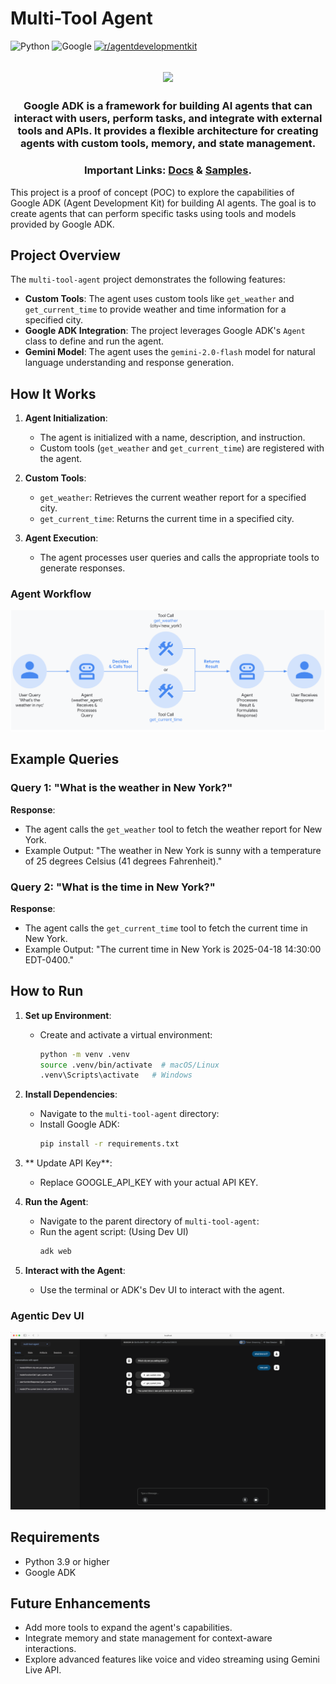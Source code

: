 # Multi-Tool Agent

![Python](https://img.shields.io/badge/python-3670A0?style=for-the-badge&logo=python&logoColor=ffdd54)
![Google](https://img.shields.io/badge/google-4285F4?style=for-the-badge&logo=google&logoColor=white)
[![r/agentdevelopmentkit](https://img.shields.io/badge/Reddit-r%2Fagentdevelopmentkit-FF4500?style=flat&logo=reddit&logoColor=white)](https://www.reddit.com/r/agentdevelopmentkit/)

<html>
    <h2 align="center">
      <img src="https://raw.githubusercontent.com/google/adk-python/main/assets/agent-development-kit.png" width="256"/>
    </h2>
    <h3 align="center">
      Google ADK is a framework for building AI agents that can interact with users, perform tasks, and integrate with external tools and APIs. It provides a flexible architecture for creating agents with custom tools, memory, and state management.
    </h3>
    <h3 align="center">
      Important Links:
      <a href="https://google.github.io/adk-docs/">Docs</a> &
      <a href="https://github.com/google/adk-samples">Samples</a>.
    </h3>
</html>

This project is a proof of concept (POC) to explore the capabilities of Google ADK (Agent Development Kit) for building AI agents. The goal is to create agents that can perform specific tasks using tools and models provided by Google ADK.


## Project Overview

The `multi-tool-agent` project demonstrates the following features:

- **Custom Tools**: The agent uses custom tools like `get_weather` and `get_current_time` to provide weather and time information for a specified city.
- **Google ADK Integration**: The project leverages Google ADK's `Agent` class to define and run the agent.
- **Gemini Model**: The agent uses the `gemini-2.0-flash` model for natural language understanding and response generation.

## How It Works

1. **Agent Initialization**:
   - The agent is initialized with a name, description, and instruction.
   - Custom tools (`get_weather` and `get_current_time`) are registered with the agent.

2. **Custom Tools**:
   - `get_weather`: Retrieves the current weather report for a specified city.
   - `get_current_time`: Returns the current time in a specified city.

3. **Agent Execution**:
   - The agent processes user queries and calls the appropriate tools to generate responses.

### Agent Workflow
![Agent Workflow](agent-workflow.png)

## Example Queries

### Query 1: "What is the weather in New York?"
**Response**:
- The agent calls the `get_weather` tool to fetch the weather report for New York.
- Example Output: "The weather in New York is sunny with a temperature of 25 degrees Celsius (41 degrees Fahrenheit)."

### Query 2: "What is the time in New York?"
**Response**:
- The agent calls the `get_current_time` tool to fetch the current time in New York.
- Example Output: "The current time in New York is 2025-04-18 14:30:00 EDT-0400."

## How to Run

1. **Set up Environment**:
   - Create and activate a virtual environment:
     ```bash
     python -m venv .venv
     source .venv/bin/activate  # macOS/Linux
     .venv\Scripts\activate   # Windows
     ```

2. **Install Dependencies**:
   - Navigate to the `multi-tool-agent` directory: 
   - Install Google ADK:
     ```bash
     pip install -r requirements.txt
     ```
3. ** Update API Key**:
    - Replace GOOGLE_API_KEY with your actual API KEY.

3. **Run the Agent**:
   - Navigate to the parent directory of `multi-tool-agent`:
   - Run the agent script: (Using Dev UI)
     ```bash
     adk web
     ```
    

4. **Interact with the Agent**:
   - Use the terminal or ADK's Dev UI to interact with the agent.

### Agentic Dev UI
![Agentic Dev UI](agentic-dev-ui.png)


## Requirements

- Python 3.9 or higher
- Google ADK

## Future Enhancements

- Add more tools to expand the agent's capabilities.
- Integrate memory and state management for context-aware interactions.
- Explore advanced features like voice and video streaming using Gemini Live API.
